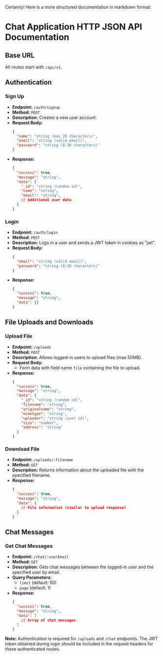 Certainly! Here is a more structured documentation in markdown format:

# Chat Application HTTP JSON API Documentation

## Base URL
All routes start with `/api/v1`.

## Authentication

### Sign Up
- **Endpoint:** `/auth/signup`
- **Method:** `POST`
- **Description:** Creates a new user account.
- **Request Body:**
  ```json
  {
    "name": "string (max 20 characters)",
    "email": "string (valid email)",
    "password": "string (8-30 characters)"
  }
  ```
- **Response:**
  ```json
  {
    "success": true,
    "message": "string",
    "data": {
      "_id": "string (random id)",
      "name": "string",
      "email": "string",
      // Additional user data
    }
  }
  ```

### Login
- **Endpoint:** `/auth/login`
- **Method:** `POST`
- **Description:** Logs in a user and sends a JWT token in cookies as "jwt".
- **Request Body:**
  ```json
  {
    "email": "string (valid email)",
    "password": "string (8-30 characters)"
  }
  ```
- **Response:**
  ```json
  {
    "success": true,
    "message": "string",
    "data": {}
  }
  ```

## File Uploads and Downloads

### Upload File
- **Endpoint:** `/uploads`
- **Method:** `POST`
- **Description:** Allows logged-in users to upload files (max 50MB).
- **Request Body:**
  - Form data with field name `file` containing the file to upload.
- **Response:**
  ```json
  {
    "success": true,
    "message": "string",
    "data": {
      "_id": "string (random id)",
      "filename": "string",
      "originalname": "string",
      "mimetype": "string",
      "uploader": "string (user id)",
      "size": "number",
      "address": "string"
    }
  }
  ```

### Download File
- **Endpoint:** `/uploads/:filename`
- **Method:** `GET`
- **Description:** Returns information about the uploaded file with the specified filename.
- **Response:**
  ```json
  {
    "success": true,
    "message": "string",
    "data": {
      // File information (similar to upload response)
    }
  }
  ```

## Chat Messages

### Get Chat Messages
- **Endpoint:** `/chat/:userEmail`
- **Method:** `GET`
- **Description:** Gets chat messages between the logged-in user and the specified user by email.
- **Query Parameters:**
  - `limit` (default: 50)
  - `page` (default: 1)
- **Response:**
  ```json
  {
    "success": true,
    "message": "string",
    "data": [
      // Array of chat messages
    ]
  }
  ```

**Note:** Authentication is required for `/uploads` and `/chat` endpoints. The JWT token obtained during login should be included in the request headers for these authenticated routes.